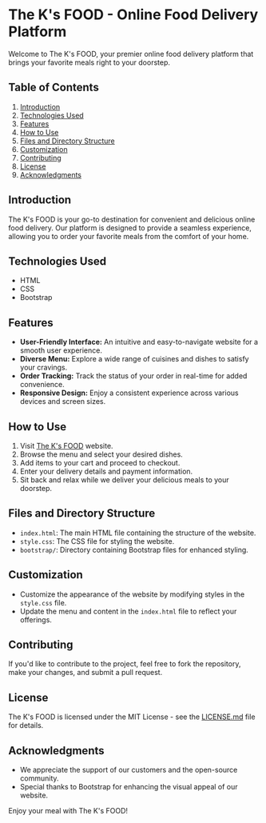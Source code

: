 # The K's FOOD - Online Food Delivery Platform

Welcome to The K's FOOD, your premier online food delivery platform that brings your favorite meals right to your doorstep.

## Table of Contents

1. [Introduction](#introduction)
2. [Technologies Used](#technologies-used)
3. [Features](#features)
4. [How to Use](#how-to-use)
5. [Files and Directory Structure](#files-and-directory-structure)
6. [Customization](#customization)
7. [Contributing](#contributing)
8. [License](#license)
9. [Acknowledgments](#acknowledgments)

## Introduction

The K's FOOD is your go-to destination for convenient and delicious online food delivery. Our platform is designed to provide a seamless experience, allowing you to order your favorite meals from the comfort of your home.

## Technologies Used

- HTML
- CSS
- Bootstrap

## Features

- **User-Friendly Interface:** An intuitive and easy-to-navigate website for a smooth user experience.
- **Diverse Menu:** Explore a wide range of cuisines and dishes to satisfy your cravings.
- **Order Tracking:** Track the status of your order in real-time for added convenience.
- **Responsive Design:** Enjoy a consistent experience across various devices and screen sizes.

## How to Use

1. Visit [The K's FOOD](#) website.
2. Browse the menu and select your desired dishes.
3. Add items to your cart and proceed to checkout.
4. Enter your delivery details and payment information.
5. Sit back and relax while we deliver your delicious meals to your doorstep.

## Files and Directory Structure

- `index.html`: The main HTML file containing the structure of the website.
- `style.css`: The CSS file for styling the website.
- `bootstrap/`: Directory containing Bootstrap files for enhanced styling.

## Customization

- Customize the appearance of the website by modifying styles in the `style.css` file.
- Update the menu and content in the `index.html` file to reflect your offerings.

## Contributing

If you'd like to contribute to the project, feel free to fork the repository, make your changes, and submit a pull request.

## License

The K's FOOD is licensed under the MIT License - see the [LICENSE.md](LICENSE.md) file for details.

## Acknowledgments

- We appreciate the support of our customers and the open-source community.
- Special thanks to Bootstrap for enhancing the visual appeal of our website.

Enjoy your meal with The K's FOOD!
